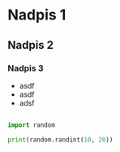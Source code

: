 
# Nadpis 1

## Nadpis 2

### Nadpis 3


- asdf
- asdf
- adsf


```python

import random

print(random.randint(10, 20))

```

